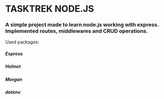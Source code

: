 # TASKTREK NODE.JS
### A simple project made to learn node.js working with express. Implemented routes, middlewares and CRUD operations. 

Used packages:
##### Express
##### Helmet
##### Morgan
##### dotenv